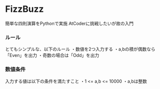# FizzBuzz
簡単な四則演算をPythonで実施
AtCoderに挑戦したいが故の入門

### ルール
とてもシンプルな、以下のルール
・数値を2つ入力する
・a,bの積が偶数なら「Even」を出力
・奇数の場合は「Odd」を出力

### 数値条件
入力する値は以下の条件を満たすこと
・1 <= a,b <= 10000
・a,bは整数
